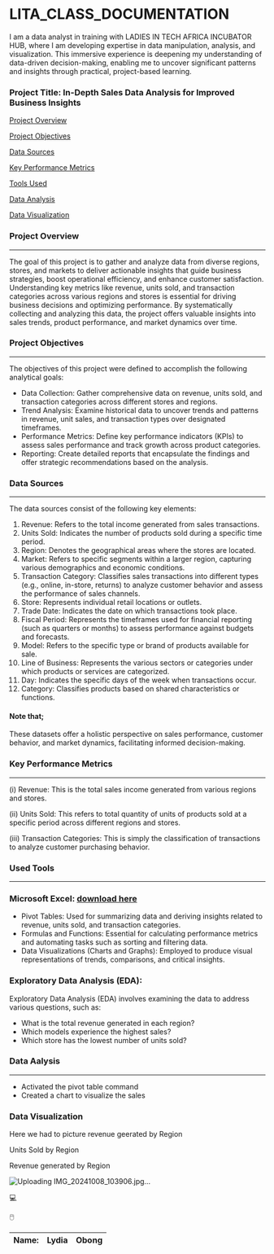 # LITA_CLASS_DOCUMENTATION

I am a data analyst in training with LADIES IN TECH AFRICA INCUBATOR HUB, where I am developing expertise in data manipulation, analysis, and visualization. This immersive experience is deepening my understanding of data-driven decision-making, enabling me to uncover significant patterns and insights through practical, project-based learning.

### Project Title: In-Depth Sales Data Analysis for Improved Business Insights

[Project Overview](#project-overview)

[Project Objectives](#project-objectives)

[Data Sources](#data-sources)

[Key Performance Metrics](#key-performance-metrics)

[Tools Used](#tools-used)

[Data Analysis](#data-analysis)

[Data Visualization](#data-visualization)


### Project Overview 
------
The goal of this project is to gather and analyze data from diverse regions, stores, and markets to deliver actionable insights that guide business strategies, boost operational efficiency, and enhance customer satisfaction. Understanding key metrics like revenue, units sold, and transaction categories across various regions and stores is essential for driving business decisions and optimizing performance. By systematically collecting and analyzing this data, the project offers valuable insights into sales trends, product performance, and market dynamics over time.


### Project Objectives
------

The objectives of this project were defined to accomplish the following analytical goals:
- Data Collection: Gather comprehensive data on revenue, units sold, and transaction categories across different stores and regions.
- Trend Analysis: Examine historical data to uncover trends and patterns in revenue, unit sales, and transaction types over designated timeframes.
- Performance Metrics: Define key performance indicators (KPIs) to assess sales performance and track growth across product categories.
- Reporting: Create detailed reports that encapsulate the findings and offer strategic recommendations based on the analysis.


### Data Sources
------

The data sources consist of the following key elements:
1.	Revenue: Refers to the total income generated from sales transactions.
2.	Units Sold: Indicates the number of products sold during a specific time period.
3.	Region: Denotes the geographical areas where the stores are located.
4.	Market: Refers to specific segments within a larger region, capturing various demographics and economic conditions.
5.	Transaction Category: Classifies sales transactions into different types (e.g., online, in-store, returns) to analyze customer behavior and assess the performance of sales channels.
6.	Store: Represents individual retail locations or outlets.
7.	Trade Date: Indicates the date on which transactions took place.
8.	Fiscal Period: Represents the timeframes used for financial reporting (such as quarters or months) to assess performance against budgets and forecasts.
9.	Model: Refers to the specific type or brand of products available for sale.
10.	Line of Business: Represents the various sectors or categories under which products or services are categorized.
11.	Day: Indicates the specific days of the week when transactions occur.
12.	Category: Classifies products based on shared characteristics or functions.

#### Note that; 
These datasets offer a holistic perspective on sales performance, customer behavior, and market dynamics, facilitating informed decision-making.


### Key Performance Metrics
------

(i) Revenue: This is the total sales income generated from various regions and stores.

(ii) Units Sold: This refers to total quantity of units of products sold at a specific period across different regions and stores.

(iii) Transaction Categories: This is simply the classification of transactions to analyze customer purchasing behavior.


### Used Tools
---------


### Microsoft Excel: [download here](https://www.microsoft.com/en-ng/)

- Pivot Tables: Used for summarizing data and deriving insights related to revenue, units sold, and transaction categories.
- Formulas and Functions: Essential for calculating performance metrics and automating tasks such as sorting and filtering data.
- Data Visualizations (Charts and Graphs): Employed to produce visual representations of trends, comparisons, and critical insights.

### Exploratory Data Analysis (EDA):
Exploratory Data Analysis (EDA) involves examining the data to address various questions, such as:
- What is the total revenue generated in each region?
- Which models experience the highest sales?
- Which store has the lowest number of units sold?


### Data Aalysis
-------

- Activated the pivot table command
- Created a chart to visualize the sales


### Data Visualization
Here we had to picture revenue geerated by Region

Units Sold by Region

Revenue generated by Region


  
![Uploading IMG_20241008_103906.jpg…]()
  
  💻
  
  🖱️

  |Name:|Lydia|Obong|
  |-----|----|-----|






